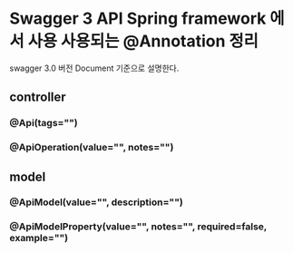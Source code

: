 # Swagger 3 API Spring framework 에서 사용 사용되는 @Annotation 정리

swagger 3.0 버전 Document 기준으로 설명한다.

## controller 

### @Api(tags="")

### @ApiOperation(value="", notes="")

## model

### @ApiModel(value="", description="")

### @ApiModelProperty(value="", notes="", required=false, example="")
